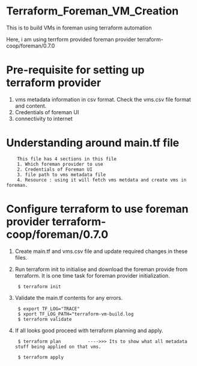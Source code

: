 # Terraform_Foreman_VM_Creation
This is to build VMs in foreman using terraform automation

Here, i am using terrform provided foreman provider terraform-coop/foreman/0.7.0

# Pre-requisite for setting up terraform provider
1. vms metadata information in csv format. Check the vms.csv file format and content.
2. Credentials of foreman UI
3. connectivity to internet

# Understanding around main.tf file

        This file has 4 sections in this file
        1. Which foreman provider to use
        2. Credentials of Foreman UI
        3. file path to vms metadata file
        4. Resource : using it will fetch vms metdata and create vms in foreman.

# Configure terraform to use foreman provider terraform-coop/foreman/0.7.0

1. Create main.tf and vms.csv file and update required changes in these files.

2. Run terraform init to initialise and download the foreman provide from terraform. It is one time task for foreman provider initialization.

        $ terraform init

3. Validate the main.tf contents for any errors.

        $ export TF_LOG="TRACE"
        $ xport TF_LOG_PATH="terraform-vm-build.log
        $ terraform validate

5. If all looks good proceed with terraform planning and apply.

        $ terraform plan          ---->>> Its to show what all metadata stuff being applied on that vms.
   
        $ terraform apply
